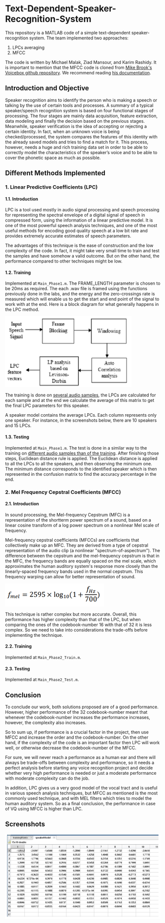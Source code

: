# Text-Dependent-Speaker-Recognition-System
This repository is a MATLAB code of a simple text-dependent speaker-recognition system. The team implemented two approaches:
1. LPCs averaging
2. MFCC

The code is written by Michael Malak, Ziad Mansour, and Karim Rashidy. It is important to mention that the MFCC code is cloned from [Mike Brook's Voicebox github repository](https://github.com/ImperialCollegeLondon/sap-voicebox). We recommend reading [his documentation](http://www.ee.ic.ac.uk/hp/staff/dmb/voicebox/voicebox.html). 

## Introduction and Objective
Speaker recognition aims to identify the person who is making a speech or talking by the use of certain tools and processes. A summary of a typical speaker/speech recognition system is based on four functional stages of processing. The four stages are mainly data acquisition, feature extraction, data modeling and finally the decision based on the previous stages. Meanwhile, speaker verification is the idea of accepting or rejecting a certain identity. In fact, when an unknown voice is being checked/processed, the system compares the features of this identity with the already saved models and tries to find a match for it. This process, however, needs a huge and rich training data set in order to be able to correctly model the characteristics of the speaker’s voice and to be able to cover the phonetic space as much as possible.

## Different Methods Implemented

### 1. Linear Predictive Coefficients (LPC)
#### 1.1. Introduction
LPC is a tool used mostly in audio signal processing and speech processing for representing the spectral envelope of a digital signal of speech in compressed form, using the information of a linear predictive model. It is one of the most powerful speech analysis techniques, and one of the most useful methods for encoding good quality speech at a low bit rate and provides extremely accurate estimates of speech parameters.

The advantages of this technique is the ease of construction and the low complexity of the code. In fact, it might take very small time to train and test the samples and have somehow a valid outcome. But on the other hand, the performance compared to other techniques might be low.

#### 1.2. Training
Implemented at `Main_Phase1.m`.
The FRAME_LENGTH parameter is chosen to be 20ms as required. The each .wav file is framed using the functions previously done in the labs, and the energy and the zero-crossings rate is measured which will enable us to get the start and end point of the signal to work with at the end. Here is a block diagram for what generally happens in the LPC method.

![LPC Training Process](https://raw.githubusercontent.com/MichaelKMalak/Text-Dependent-Speaker-Recognition-System/master/src/others/LPC%20train.PNG)

The training is done on [several audio samples](https://github.com/MichaelKMalak/Text-Dependent-Speaker-Recognition-System/tree/master/src/trainingData), the LPCs are calculated for each sample and at the end we calculate the average of this matrix to get the final LPC parameters for this speaker. 

A speaker model contains the average LPCs. Each column represents only one speaker. For instance, in the screenshots below, there are 10 speakers and 15 LPCs.

#### 1.3. Testing
Implemented at `Main_Phase1.m`.
The test is done in a similar way to the training on [different audio samples than of the training](https://github.com/MichaelKMalak/Text-Dependent-Speaker-Recognition-System/tree/master/src/testingData). After finishing those steps, Euclidean distance rule is applied. The Euclidean distance is applied to all the LPCs to all the speakers, and then observing the minimum one. The minimum distance corresponds to the identified speaker which is then represented in the confusion matrix to find the accuracy percentage in the end.

### 2. Mel Frequency Cepstral Coefficients (MFCC)
#### 2.1. Introduction
In sound processing, the Mel-frequency Cepstrum (MFC) is a representation of the shortterm power spectrum of a sound, based on a linear cosine transform of a log power spectrum on a nonlinear Mel scale of frequency.

Mel-frequency cepstral coefficients (MFCCs) are coefficients that collectively make up an MFC. They are derived from a type of cepstral representation of the audio clip (a nonlinear "spectrum-of-aspectrum"). The difference between the cepstrum and the mel-frequency cepstrum is that in the MFC, the frequency bands are equally spaced on the mel scale, which approximates the human auditory system's response more closely than the linearly-spaced frequency bands used in the normal cepstrum. This frequency warping can allow for better representation of sound.

![Mel Frequency](https://raw.githubusercontent.com/MichaelKMalak/Text-Dependent-Speaker-Recognition-System/master/src/others/mel_freq.PNG)

This technique is rather complex but more accurate. Overall, this performance has higher complexity than that of the LPC, but when comparing the ones of the codebook-number 16 with that of 32 it is less complex. So we need to take into considerations the trade-offs before implementing the technique.

#### 2.2. Training
Implemented at `Main_Phase2_Train.m`.

#### 2.3. Testing
Implemented at  `Main_Phase2_Test.m`.

## Conclusion
To conclude our work, both solutions proposed are of a good performance. However, higher performance of the 32 codebook-number meant that whenever the codebook-number increases the performance increases, however, the complexity also increases.

So to sum up, if performance is a crucial factor in the project, then use MFCC and increase the order and the codebook-number. On the other hand, if the complexity of the code is an important factor then LPC will work well, or otherwise decrease the codebook-number of the MFCC.

For sure, we will never reach a performance as a human ear and there will always be trade-offs between complexity and performance, so it needs a perfect analysis before starting any voice recognition project and decide whether very high performance is needed or just a moderate
performance with moderate complexity can do the job.

In addition, LPC gives us a very good model of the vocal tract and is useful in various speech analysis techniques, but MFCC as mentioned is the most commonly used technique, and with MEL filters which tries to model the human auditory system. So as a final conclusion, the performance in case of VQ using MFCC is higher than LPC.

## Screenshots
![Speaker Model Matrix](https://raw.githubusercontent.com/MichaelKMalak/Text-Dependent-Speaker-Recognition-System/master/src/others/SpeakerModel.PNG)
